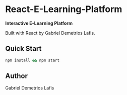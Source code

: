 # React-E-Learning-Platform

**Interactive E-Learning Platform**

Built with React by Gabriel Demetrios Lafis.

## Quick Start
```bash
npm install && npm start
```

## Author
Gabriel Demetrios Lafis
